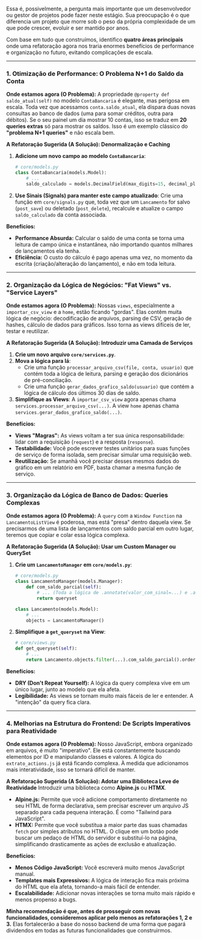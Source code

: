 Essa é, possivelmente, a pergunta mais importante que um desenvolvedor ou gestor de projetos pode fazer neste estágio. Sua preocupação é o que diferencia um projeto que morre sob o peso da própria complexidade de um que pode crescer, evoluir e ser mantido por anos.

Com base em tudo que construímos, identifico **quatro áreas principais** onde uma refatoração agora nos traria enormes benefícios de performance e organização no futuro, evitando complicações de escala.

---

### **1. Otimização de Performance: O Problema N+1 do Saldo da Conta**

**Onde estamos agora (O Problema):**
A propriedade `@property def saldo_atual(self)` no modelo `ContaBancaria` é elegante, mas perigosa em escala. Toda vez que acessamos `conta.saldo_atual`, ela dispara duas novas consultas ao banco de dados (uma para somar créditos, outra para débitos). Se o seu painel um dia mostrar 10 contas, isso se traduz em **20 queries extras** só para mostrar os saldos. Isso é um exemplo clássico do **"problema N+1 queries"** e não escala bem.

**A Refatoração Sugerida (A Solução): Denormalização e Caching**
1.  **Adicione um novo campo ao modelo `ContaBancaria`**:
    ```python
    # core/models.py
    class ContaBancaria(models.Model):
        # ...
        saldo_calculado = models.DecimalField(max_digits=15, decimal_places=2, default=0.00, editable=False)
    ```
2.  **Use Sinais (Signals) para manter este campo atualizado**: Crie uma função em `core/signals.py` que, toda vez que um `Lancamento` for salvo (`post_save`) ou deletado (`post_delete`), recalcule e atualize o campo `saldo_calculado` da conta associada.

**Benefícios:**
*   **Performance Absurda:** Calcular o saldo de uma conta se torna uma leitura de campo única e instantânea, não importando quantos milhares de lançamentos ela tenha.
*   **Eficiência:** O custo do cálculo é pago apenas uma vez, no momento da escrita (criação/alteração do lançamento), e não em toda leitura.

---

### **2. Organização da Lógica de Negócios: "Fat Views" vs. "Service Layers"**

**Onde estamos agora (O Problema):**
Nossas `views`, especialmente a `importar_csv_view` e a `home`, estão ficando "gordas". Elas contêm muita lógica de negócio: decodificação de arquivos, parsing de CSV, geração de hashes, cálculo de dados para gráficos. Isso torna as views difíceis de ler, testar e reutilizar.

**A Refatoração Sugerida (A Solução): Introduzir uma Camada de Serviços**
1.  **Crie um novo arquivo `core/services.py`**.
2.  **Mova a lógica para lá**:
    *   Crie uma função `processar_arquivo_csv(file, conta, usuario)` que contém toda a lógica de leitura, parsing e geração dos dicionários de pré-conciliação.
    *   Crie uma função `gerar_dados_grafico_saldo(usuario)` que contém a lógica de cálculo dos últimos 30 dias de saldo.
3.  **Simplifique as Views**: A `importar_csv_view` agora apenas chama `services.processar_arquivo_csv(...)`. A view `home` apenas chama `services.gerar_dados_grafico_saldo(...)`.

**Benefícios:**
*   **Views "Magras":** As views voltam a ter sua única responsabilidade: lidar com a requisição (`request`) e a resposta (`response`).
*   **Testabilidade:** Você pode escrever testes unitários para suas funções de serviço de forma isolada, sem precisar simular uma requisição web.
*   **Reutilização:** Se amanhã você precisar desses mesmos dados do gráfico em um relatório em PDF, basta chamar a mesma função de serviço.

---

### **3. Organização da Lógica de Banco de Dados: Queries Complexas**

**Onde estamos agora (O Problema):**
A `query` com a `Window Function` na `LancamentoListView` é poderosa, mas está "presa" dentro daquela view. Se precisarmos de uma lista de lançamentos com saldo parcial em outro lugar, teremos que copiar e colar essa lógica complexa.

**A Refatoração Sugerida (A Solução): Usar um Custom Manager ou QuerySet**
1.  **Crie um `LancamentoManager` em `core/models.py`**:
    ```python
    # core/models.py
    class LancamentoManager(models.Manager):
        def com_saldo_parcial(self):
            # ... (Toda a lógica de .annotate(valor_com_sinal=...) e .annotate(saldo_parcial=...) vai aqui) ...
            return queryset

    class Lancamento(models.Model):
        # ...
        objects = LancamentoManager()
    ```
2.  **Simplifique a `get_queryset` na View**:
    ```python
    # core/views.py
    def get_queryset(self):
        # ...
        return Lancamento.objects.filter(...).com_saldo_parcial().order_by(...)
    ```

**Benefícios:**
*   **DRY (Don't Repeat Yourself):** A lógica da query complexa vive em um único lugar, junto ao modelo que ela afeta.
*   **Legibilidade:** As views se tornam muito mais fáceis de ler e entender. A "intenção" da query fica clara.

---

### **4. Melhorias na Estrutura do Frontend: De Scripts Imperativos para Reatividade**

**Onde estamos agora (O Problema):**
Nosso JavaScript, embora organizado em arquivos, é muito "imperativo". Ele está constantemente buscando elementos por ID e manipulando classes e valores. A lógica do `extrato_actions.js` já está ficando complexa. À medida que adicionamos mais interatividade, isso se tornará difícil de manter.

**A Refatoração Sugerida (A Solução): Adotar uma Biblioteca Leve de Reatividade**
Introduzir uma biblioteca como **Alpine.js** ou **HTMX**.

*   **Alpine.js:** Permite que você adicione comportamento diretamente no seu HTML de forma declarativa, sem precisar escrever um arquivo JS separado para cada pequena interação. É como "Tailwind para JavaScript".
*   **HTMX:** Permite que você substitua a maior parte das suas chamadas `fetch` por simples atributos no HTML. O clique em um botão pode buscar um pedaço de HTML do servidor e substituí-lo na página, simplificando drasticamente as ações de exclusão e atualização.

**Benefícios:**
*   **Menos Código JavaScript:** Você escreverá muito menos JavaScript manual.
*   **Templates mais Expressivos:** A lógica de interação fica mais próxima do HTML que ela afeta, tornando-a mais fácil de entender.
*   **Escalabilidade:** Adicionar novas interações se torna muito mais rápido e menos propenso a bugs.

**Minha recomendação é que, antes de prosseguir com novas funcionalidades, consideremos aplicar pelo menos as refatorações 1, 2 e 3.** Elas fortalecerão a base do nosso backend de uma forma que pagará dividendos em todas as futuras funcionalidades que construirmos.
